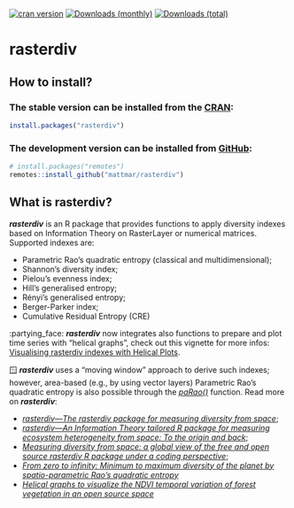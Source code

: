 
<!-- README.md is generated from README.Rmd. Please edit that file -->

<!-- badges: start -->

[![cran
version](http://www.r-pkg.org/badges/version/rasterdiv)](https://cran.r-project.org/package=rasterdiv)
[![Downloads
(monthly)](https://cranlogs.r-pkg.org/badges/last-month/rasterdiv?color=brightgreen)](https://cranlogs.r-pkg.org/badges/last-month/rasterdiv)
[![Downloads
(total)](https://cranlogs.r-pkg.org/badges/grand-total/rasterdiv?color=brightgreen)](https://www.r-pkg.org/pkg/rasterdiv)

<!-- badges: end -->

# rasterdiv

## How to install?

### The stable version can be installed from the [CRAN](https://cran.microsoft.com/):

``` r
install.packages("rasterdiv")
```

### The development version can be installed from [GitHub](https://github.com/):

``` r
# install.packages("remotes")
remotes::install_github("mattmar/rasterdiv")
```

## What is rasterdiv?

***rasterdiv*** is an R package that provides functions to apply
diversity indexes based on Information Theory on RasterLayer or
numerical matrices. Supported indexes are:

  - Parametric Rao’s quadratic entropy (classical and multidimensional);
  - Shannon’s diversity index;
  - Pielou’s evenness index;
  - Hill’s generalised entropy;
  - Rényi’s generalised entropy;
  - Berger-Parker index;
  - Cumulative Residual Entropy (CRE)

:partying\_face: ***rasterdiv*** now integrates also functions to
prepare and plot time series with “helical graphs”, check out this
vignette for more infos: [Visualising rasterdiv indexes with Helical
Plots](https://mattmar.github.io/rasterdiv/articles/rasterdiv_05_Helical_Plots.html).

:window: ***rasterdiv*** uses a “moving window” approach to derive such
indexes; however, area-based (e.g., by using vector layers) Parametric
Rao’s quadratic entropy is also possible through the
[*paRao()*](https://mattmar.github.io/rasterdiv/articles/rasterdiv_area_based_Rao.html)
function. Read more on ***rasterdiv***:

  - [*rasterdiv—The rasterdiv package for measuring diversity from space*](https://www.biorxiv.org/content/10.1101/2024.02.07.579266v1);
  - [*rasterdiv—An Information Theory tailored R package for
    measuring ecosystem heterogeneity from space: To the origin and
    back*](https://besjournals.onlinelibrary.wiley.com/doi/full/10.1111/2041-210X.13583);
  - [*Measuring diversity from space: a global view of the free and open
    source rasterdiv R package under a coding
    perspective*](https://link.springer.com/article/10.1007/s42974-021-00042-x);
  - [*From zero to infinity: Minimum to maximum diversity of the planet
    by spatio-parametric Rao’s quadratic
    entropy*](https://onlinelibrary.wiley.com/doi/full/10.1111/geb.13270)
  - [*Helical graphs to visualize the NDVI temporal variation of forest
    vegetation in an open source
    space*](https://www.sciencedirect.com/science/article/abs/pii/S157495412200406X)
